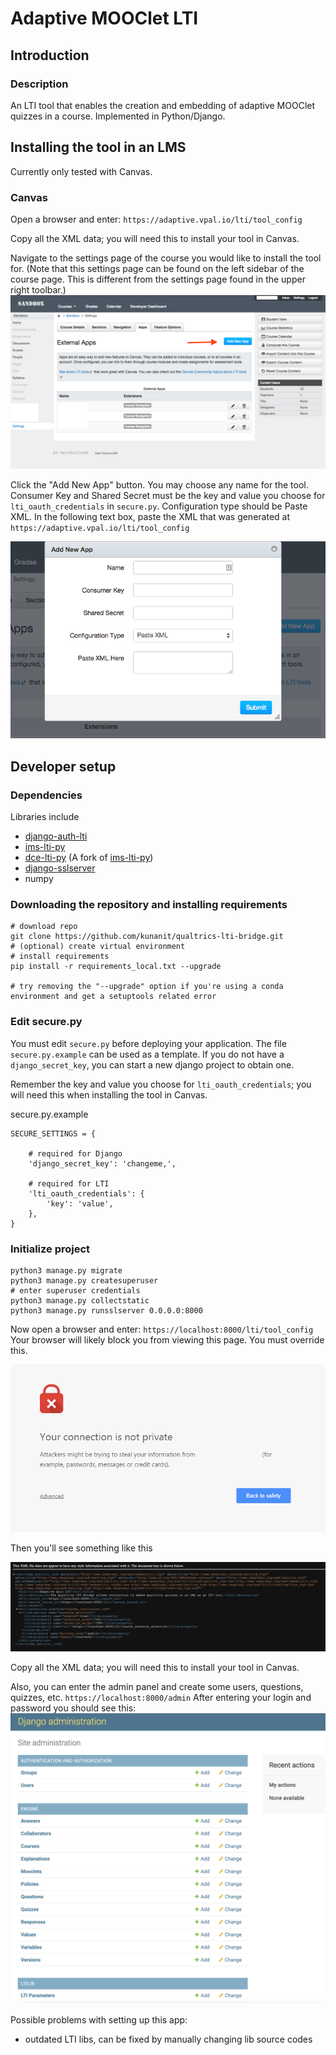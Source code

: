 # Adaptive MOOClet LTI

## Introduction

### Description
An LTI tool that enables the creation and embedding of adaptive MOOClet quizzes in a course. Implemented in Python/Django.


## Installing the tool in an LMS

Currently only tested with Canvas.

### Canvas
Open a browser and enter:
`https://adaptive.vpal.io/lti/tool_config`

Copy all the XML data; you will need this to install your tool in Canvas.

Navigate to the settings page of the course you would like to install the tool for. (Note that this settings page can be found on the left sidebar of the course page. This is different from the settings page found in the upper right toolbar.)
![Add tool to Canvas 1](/images/add_app_canvas.png)

Click the "Add New App" button.
You may choose any name for the tool. Consumer Key and Shared Secret must be the key and value you choose for `lti_oauth_credentials` in `secure.py`. Configuration type should be Paste XML. In the following text box, paste the XML that was generated at `https://adaptive.vpal.io/lti/tool_config`

![Add tool to Canvas 2](/images/add_app_canvas_2.png)



## Developer setup

### Dependencies
Libraries include
* [django-auth-lti](https://github.com/Harvard-University-iCommons/django-auth-lti)
* [ims-lti-py](https://github.com/harvard-dce/dce_lti_py)
* [dce-lti-py](https://github.com/harvard-dce/dce_lti_py) (A fork of [ims-lti-py](https://github.com/tophatmonocle/ims_lti_py))
* [django-sslserver](https://github.com/teddziuba/django-sslserver)
* numpy

### Downloading the repository and installing requirements
```
# download repo
git clone https://github.com/kunanit/qualtrics-lti-bridge.git
# (optional) create virtual environment
# install requirements
pip install -r requirements_local.txt --upgrade

# try removing the "--upgrade" option if you're using a conda environment and get a setuptools related error
```

### Edit secure.py

You must edit `secure.py` before deploying your application. The file `secure.py.example` can be used as a template. If you do not have a `django_secret_key`, you can start a new django project to obtain one.

Remember the key and value you choose for `lti_oauth_credentials`; you will need this when installing the tool in Canvas.

secure.py.example
```
SECURE_SETTINGS = {

	# required for Django
	'django_secret_key': 'changeme,',

	# required for LTI
	'lti_oauth_credentials': {
		'key': 'value',
	},
}
```

### Initialize project
```
python3 manage.py migrate
python3 manage.py createsuperuser
# enter superuser credentials
python3 manage.py collectstatic
python3 manage.py runsslserver 0.0.0.0:8000
```
Now open a browser and enter:
`https://localhost:8000/lti/tool_config`
Your browser will likely block you from viewing this page. You must override this.

![Chrome Security Warning](/images/chrome_error.png)

Then you'll see something like this

![LTI tool config window](/images/tool_config.png)

Copy all the XML data; you will need this to install your tool in Canvas.

Also, you can enter the admin panel and create some users, questions, quizzes, etc.
`https://localhost:8000/admin`
After entering your login and password you should see this:
![Admin panel](/images/admin_page.png)

Possible problems with setting up this app:
- outdated LTI libs, can be fixed by manually changing lib source codes

